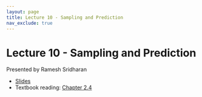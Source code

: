 ```yaml
---
layout: page
title: Lecture 10 - Sampling and Prediction
nav_exclude: true
---
```


# Lecture 10 - Sampling and Prediction

Presented by Ramesh Sridharan

- [Slides](https://docs.google.com/presentation/d/1MorXNxAPvRlTbU40oNojqUsPViHiUPnOVSJAoIl4OTQ/edit?usp=sharing) 
- Textbook reading: [Chapter 2.4](https://data102.org/ds-102-book/content/chapters/02/04_inference_sampling.html)
